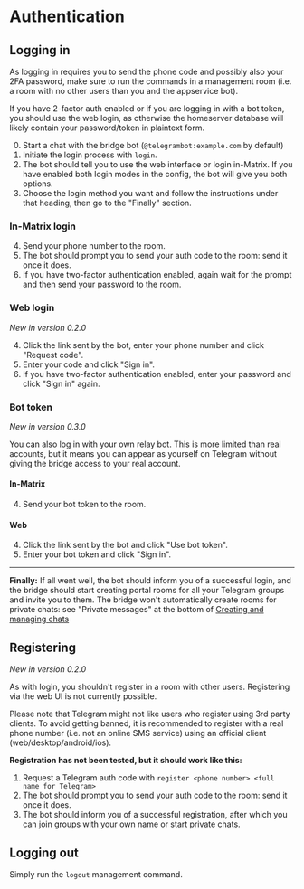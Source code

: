 # Authentication
## Logging in
As logging in requires you to send the phone code and possibly also your 2FA
password, make sure to run the commands in a management room (i.e. a room with
no other users than you and the appservice bot).

If you have 2-factor auth enabled or if you are logging in with a bot token, you
should use the web login, as otherwise the homeserver database will likely
contain your password/token in plaintext form.

0. Start a chat with the bridge bot (`@telegrambot:example.com` by default)
1. Initiate the login process with `login`.
2. The bot should tell you to use the web interface or login in-Matrix. If you
   have enabled both login modes in the config, the bot will give you both
   options.
3. Choose the login method you want and follow the instructions under that
   heading, then go to the "Finally" section.

### In-Matrix login
4. Send your phone number to the room.
5. The bot should prompt you to send your auth code to the room: send it once it
   does.
6. If you have two-factor authentication enabled, again wait for the prompt and
   then send your password to the room.

### Web login
_New in version 0.2.0_

4. Click the link sent by the bot, enter your phone number and click "Request
   code".
5. Enter your code and click "Sign in".
6. If you have two-factor authentication enabled, enter your password and click
   "Sign in" again.

### Bot token
_New in version 0.3.0_

You can also log in with your own relay bot. This is more limited than real
accounts, but it means you can appear as yourself on Telegram without giving the
bridge access to your real account.

#### In-Matrix
4. Send your bot token to the room.

#### Web
4. Click the link sent by the bot and click "Use bot token".
5. Enter your bot token and click "Sign in".

---

**Finally:** If all went well, the bot should inform you of a successful login,
and the bridge should start creating portal rooms for all your Telegram groups
and invite you to them. The bridge won't automatically create rooms for private
chats: see "Private messages" at the bottom of [Creating and managing chats](./creating-and-managing-chats.md#private-messages)

## Registering
_New in version 0.2.0_

As with login, you shouldn't register in a room with other users. Registering
via the web UI is not currently possible.

Please note that Telegram might not like users who register using 3rd party
clients. To avoid getting banned, it is recommended to register with a real
phone number (i.e. not an online SMS service) using an official client
(web/desktop/android/ios).

**Registration has not been tested, but it should work like this:**

1. Request a Telegram auth code with `register <phone number> <full name for Telegram>`
2. The bot should prompt you to send your auth code to the room: send it once it does.
3. The bot should inform you of a successful registration, after which you can
   join groups with your own name or start private chats.

## Logging out
Simply run the `logout` management command.
